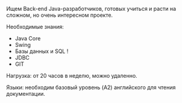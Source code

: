 Ищем Back-end Java-разработчиков, готовых учиться и расти на сложном, но очень интересном проекте. 

Необходимые знания:
- Java Core
- Swing
- Базы данных и SQL !
- JDBC
- GIT

Нагрузка: от 20 часов в неделю, можно удаленно.

Языки: необходим базовый уровень (A2) английского для чтения документации.
